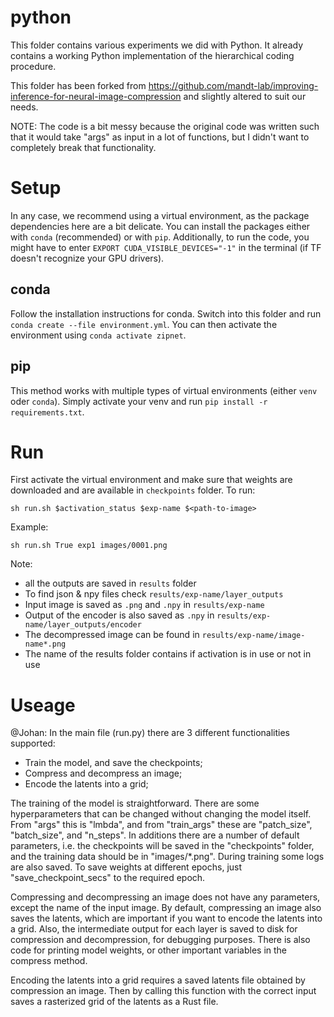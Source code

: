 # python

This folder contains various experiments we did with Python. It already contains a working Python implementation of the hierarchical coding procedure.

This folder has been forked from https://github.com/mandt-lab/improving-inference-for-neural-image-compression and slightly altered to suit our needs.

NOTE: The code is a bit messy because the original code was written such that it would take "args" as input in a lot of functions, but I didn't want to completely break that functionality. 

# Setup
In any case, we recommend using a virtual environment, as the package dependencies here are a bit delicate. You can install the packages either with `conda` (recommended) or with `pip`. Additionally, to run the code, you might have to enter `EXPORT CUDA_VISIBLE_DEVICES="-1"` in the terminal (if TF doesn't recognize your GPU drivers).
## conda
Follow the installation instructions for conda. Switch into this folder and run `conda create --file environment.yml`. You can then activate the environment using `conda activate zipnet`.

## pip
This method works with multiple types of virtual environments (either `venv` oder `conda`). Simply activate your venv and run `pip install -r requirements.txt`.

# Run
First activate the virtual environment and make sure that weights are downloaded and are available in `checkpoints` folder. To run:

`sh run.sh $activation_status $exp-name $<path-to-image>`

Example:

`sh run.sh True exp1 images/0001.png`

Note:
- all the outputs are saved in `results` folder
- To find json & npy files check `results/exp-name/layer_outputs`
- Input image is saved as `.png` and `.npy` in `results/exp-name`
- Output of the encoder is also saved as `.npy` in `results/exp-name/layer_outputs/encoder`
- The decompressed image can be found in `results/exp-name/image-name*.png`
- The name of the results folder contains if activation is in use or not in use


# Useage 

@Johan: 
In the main file (run.py) there are 3 different functionalities supported:

- Train the model, and save the checkpoints;
- Compress and decompress an image;
- Encode the latents into a grid;

The training of the model is straightforward. There are some hyperparameters that can be changed without changing the model itself. From "args" this is "lmbda", and from "train_args" these are "patch_size", "batch_size", and "n_steps". In additions there are a number of default parameters, i.e. the checkpoints will be saved in the "checkpoints" folder, and the training data should be in "images/*.png". During training some logs are also saved. To save weights at different epochs, just "save_checkpoint_secs" to the required epoch.

Compressing and decompressing an image does not have any parameters, except the name of the input image. By default, compressing an image also saves the latents, which are important if you want to encode the latents into a grid. Also, the intermediate output for each layer is saved to disk for compression and decompression, for debugging purposes. There is also code for printing model weights, or other important variables in the compress method. 

Encoding the latents into a grid requires a saved latents file obtained by compression an image. Then by calling this function with the correct input saves a rasterized grid of the latents as a Rust file.
